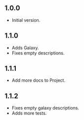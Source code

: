 ## 1.0.0

- Initial version.

## 1.1.0

- Adds Galaxy.
- Fixes empty descriptions.

## 1.1.1

- Add more docs to Project.

## 1.1.2

- Fixes empty galaxy descriptions.
- Adds more tests.
